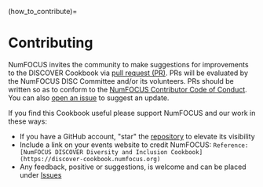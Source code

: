 (how_to_contribute)=
# Contributing

NumFOCUS invites the community to make suggestions for improvements to the DISCOVER Cookbook via [pull request (PR)](https://github.com/numfocus/DISCOVER-handbook). PRs will be evaluated by the NumFOCUS DISC Committee and/or its volunteers. PRs should be written so as to conform to the [NumFOCUS Contributor Code of Conduct](https://www.numfocus.org/about/code-of-conduct/). You can also [open an issue](https://github.com/numfocus/DISCOVER-handbook/issues) to suggest an update.

If you find this Cookbook useful please support NumFOCUS and our work in these ways:  
* If you have a GitHub account, "star" the [repository](https://github.com/numfocus/DISCOVER-handbook) to elevate its visibility
* Include a link on your events website to credit NumFOCUS:  `Reference:  [NumFOCUS DISCOVER Diversity and Inclusion Cookbook](https://discover-cookbook.numfocus.org)`
* Any feedback, positive or suggestions, is welcome and can be placed under [Issues](https://github.com/numfocus/DISCOVER-handbook/issues)
                